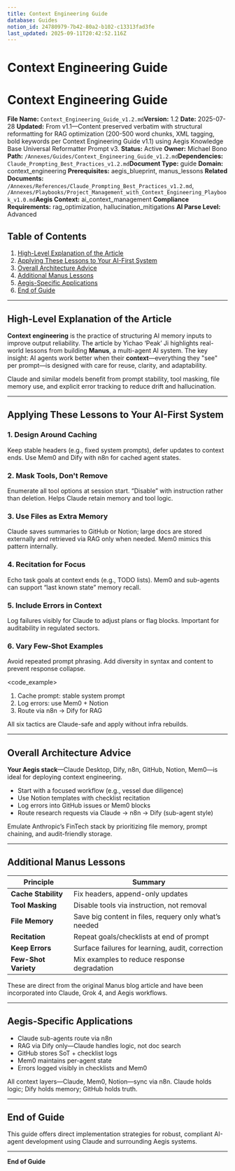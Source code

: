 ```yaml
---
title: Context Engineering Guide
database: Guides
notion_id: 24780979-7b42-80a2-b102-c13313fad3fe
last_updated: 2025-09-11T20:42:52.116Z
---
```


# Context Engineering Guide


# Context Engineering Guide


**File Name:** `Context_Engineering_Guide_v1.2.md`**Version:** 1.2
**Date:** 2025-07-28
**Updated:** From v1.1—Content preserved verbatim with structural reformatting for RAG optimization (200-500 word chunks, XML tagging, bold keywords per Context Engineering Guide v1.1) using Aegis Knowledge Base Universal Reformatter Prompt v3.
**Status:** Active
**Owner:** Michael Bono
**Path:** `/Annexes/Guides/Context_Engineering_Guide_v1.2.md`**Dependencies:** `Claude_Prompting_Best_Practices_v1.2.md`**Document Type:** guide
**Domain:** context\_engineering
**Prerequisites:** aegis\_blueprint, manus\_lessons
**Related Documents:** `/Annexes/References/Claude_Prompting_Best_Practices_v1.2.md`, `/Annexes/Playbooks/Project_Management_with_Context_Engineering_Playbook_v1.0.md`**Aegis Context:** ai\_context\_management
**Compliance Requirements:** rag\_optimization, hallucination\_mitigations
**AI Parse Level:** Advanced


## Table of Contents

1. [High-Level Explanation of the Article](https://www.notion.so/238809797b42803b963fd6dbe278f54b?v=238809797b4280a28395000c39111a49&p=247809797b4280a2b102c13313fad3fe&pm=s#high-level-explanation-of-the-article)
2. [Applying These Lessons to Your AI-First System](https://www.notion.so/238809797b42803b963fd6dbe278f54b?v=238809797b4280a28395000c39111a49&p=247809797b4280a2b102c13313fad3fe&pm=s#applying-these-lessons-to-your-ai-first-system)
3. [Overall Architecture Advice](https://www.notion.so/238809797b42803b963fd6dbe278f54b?v=238809797b4280a28395000c39111a49&p=247809797b4280a2b102c13313fad3fe&pm=s#overall-architecture-advice)
4. [Additional Manus Lessons](https://www.notion.so/238809797b42803b963fd6dbe278f54b?v=238809797b4280a28395000c39111a49&p=247809797b4280a2b102c13313fad3fe&pm=s#additional-manus-lessons)
5. [Aegis-Specific Applications](https://www.notion.so/238809797b42803b963fd6dbe278f54b?v=238809797b4280a28395000c39111a49&p=247809797b4280a2b102c13313fad3fe&pm=s#aegis-specific-applications)
6. [End of Guide](https://www.notion.so/238809797b42803b963fd6dbe278f54b?v=238809797b4280a28395000c39111a49&p=247809797b4280a2b102c13313fad3fe&pm=s#end-of-guide)

---


## High-Level Explanation of the Article


**Context engineering** is the practice of structuring AI memory inputs to improve output reliability. The article by Yichao ‘Peak’ Ji highlights real-world lessons from building **Manus**, a multi-agent AI system. The key insight: AI agents work better when their **context**—everything they "see" per prompt—is designed with care for reuse, clarity, and adaptability.


<important>


Claude and similar models benefit from prompt stability, tool masking, file memory use, and explicit error tracking to reduce drift and hallucination.


</important>


---


## Applying These Lessons to Your AI-First System


### 1. **Design Around Caching**


Keep stable headers (e.g., fixed system prompts), defer updates to context ends. Use Mem0 and Dify with n8n for cached agent states.


### 2. **Mask Tools, Don't Remove**


Enumerate all tool options at session start. “Disable” with instruction rather than deletion. Helps Claude retain memory and tool logic.


### 3. **Use Files as Extra Memory**


Claude saves summaries to GitHub or Notion; large docs are stored externally and retrieved via RAG only when needed. Mem0 mimics this pattern internally.


### 4. **Recitation for Focus**


Echo task goals at context ends (e.g., TODO lists). Mem0 and sub-agents can support “last known state” memory recall.


### 5. **Include Errors in Context**


Log failures visibly for Claude to adjust plans or flag blocks. Important for auditability in regulated sectors.


### 6. **Vary Few-Shot Examples**


Avoid repeated prompt phrasing. Add diversity in syntax and content to prevent response collapse.


\<code\_example>


<instructions>

1. Cache prompt: stable system prompt
2. Log errors: use Mem0 + Notion
3. Route via n8n → Dify for RAG
</instructions>
</code_example>

<thinking>


All six tactics are Claude-safe and apply without infra rebuilds.


</thinking>


---


## Overall Architecture Advice


**Your Aegis stack**—Claude Desktop, Dify, n8n, GitHub, Notion, Mem0—is ideal for deploying context engineering.

- Start with a focused workflow (e.g., vessel due diligence)
- Use Notion templates with checklist recitation
- Log errors into GitHub issues or Mem0 blocks
- Route research requests via Claude → n8n → Dify (sub-agent style)

<answer>


Emulate Anthropic’s FinTech stack by prioritizing file memory, prompt chaining, and audit-friendly storage.


</answer>


---


## Additional Manus Lessons


| Principle            | Summary                                               |
| -------------------- | ----------------------------------------------------- |
| **Cache Stability**  | Fix headers, append-only updates                      |
| **Tool Masking**     | Disable tools via instruction, not removal            |
| **File Memory**      | Save big content in files, requery only what’s needed |
| **Recitation**       | Repeat goals/checklists at end of prompt              |
| **Keep Errors**      | Surface failures for learning, audit, correction      |
| **Few-Shot Variety** | Mix examples to reduce response degradation           |


<important>


These are direct from the original Manus blog article and have been incorporated into Claude, Grok 4, and Aegis workflows.


</important>


---


## Aegis-Specific Applications

- Claude sub-agents route via n8n
- RAG via Dify only—Claude handles logic, not doc search
- GitHub stores SoT + checklist logs
- Mem0 maintains per-agent state
- Errors logged visibly in checklists and Mem0

<context>


All context layers—Claude, Mem0, Notion—sync via n8n. Claude holds logic; Dify holds memory; GitHub holds truth.


</context>


---


## End of Guide


This guide offers direct implementation strategies for robust, compliant AI-agent development using Claude and surrounding Aegis systems.


---


**End of Guide**

